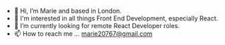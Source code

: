- 👋 Hi, I’m Marie and based in London.
- 👀 I'm interested in all things Front End Development, especially React.
- 🌱 I’m currently looking for remote React Developer roles.
- 📫 How to reach me ... marie20767@gmail.com

<!---
Marie20767/Marie20767 is a ✨ special ✨ repository because its `README.md` (this file) appears on your GitHub profile.
You can click the Preview link to take a look at your changes.
--->
